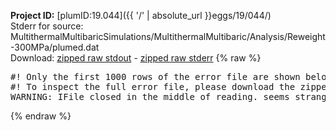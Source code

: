 **Project ID:** [plumID:19.044]({{ '/' | absolute_url }}eggs/19/044/)  
Stderr for source:  MultithermalMultibaricSimulations/MultithermalMultibaric/Analysis/Reweight-300MPa/plumed.dat   
Download: [zipped raw stdout](plumed.dat.plumed_master.stdout.txt.zip) - [zipped raw stderr](plumed.dat.plumed_master.stderr.txt.zip) 
{% raw %}
<pre>
#! Only the first 1000 rows of the error file are shown below
#! To inspect the full error file, please download the zipped raw stderr file above
WARNING: IFile closed in the middle of reading. seems strange!
</pre>
{% endraw %}
